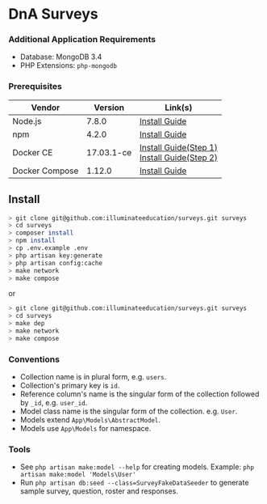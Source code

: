 # DnA Surveys

### Additional Application Requirements
 * Database: MongoDB 3.4
 * PHP Extensions: `php-mongodb`

### Prerequisites

| Vendor | Version | Link(s) |
| - | - | - |
| Node.js | 7.8.0 | [ Install Guide ](https://nodejs.org/en/download/package-manager/) |
| npm | 4.2.0 | [ Install Guide ](https://docs.npmjs.com/getting-started/installing-node) |
| Docker CE | 17.03.1-ce | [ Install Guide(Step 1) ](https://docs.docker.com/engine/installation/#docker-editions) <br /> [ Install Guide(Step 2) ](https://docs.docker.com/engine/installation/linux/linux-postinstall/) |
| Docker Compose | 1.12.0 | [ Install Guide ](https://docs.docker.com/compose/install/) |

## Install
```sh
> git clone git@github.com:illuminateeducation/surveys.git surveys
> cd surveys
> composer install
> npm install
> cp .env.example .env 
> php artisan key:generate
> php artisan config:cache
> make network
> make compose
```
or
```sh
> git clone git@github.com:illuminateeducation/surveys.git surveys
> cd surveys
> make dep
> make network
> make compose
```

### Conventions
 * Collection name is in plural form, e.g. `users`.
 * Collection's primary key is `id`.
 * Reference column's name is the singular form of the collection followed by `_id`, e.g. `user_id`.
 * Model class name is the singular form of the collection. e.g. `User`.
 * Models extend `App\Models\AbstractModel`.
 * Models use `App\Models` for namespace.
 
 
### Tools
 * See `php artisan make:model --help` for creating models. Example: `php artisan make:model 'Models\User'`
 * Run `php artisan db:seed --class=SurveyFakeDataSeeder` to generate sample survey, question, roster and responses.
